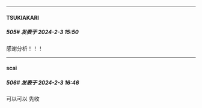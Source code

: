 
*****

####  TSUKIAKARI  
##### 505#       发表于 2024-2-3 15:50

感谢分析！！！


*****

####  scai  
##### 506#       发表于 2024-2-3 16:46

可以可以 先收


